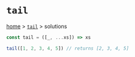 # `tail`

[home](../README.md) &gt; [`tail`](./README.md) &gt; solutions

```js
const tail = ([_, ...xs]) => xs

tail([1, 2, 3, 4, 5]) // returns [2, 3, 4, 5]
```
